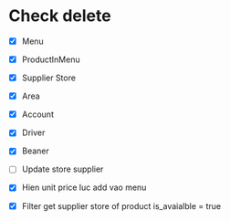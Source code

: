 
# Check delete
- [x] Menu
- [x] ProductInMenu
- [x] Supplier Store
- [x] Area
- [x] Account
- [x] Driver
- [x] Beaner

- [ ] Update store supplier


- [x] Hien unit price luc add vao menu
- [x] Filter get supplier store of product is_avaialble = true